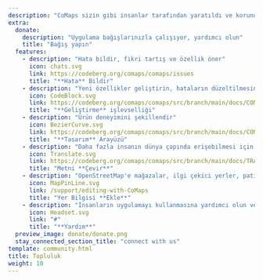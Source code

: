 ```yaml
---
description: "CoMaps sizin gibi insanlar tarafından yaratıldı ve korunuyor"
extra:
  donate:
    description: "Uygulama bağışlarınızla çalışıyor, yardımcı olun"
    title: "Bağış yapın"
  features:
    - description: "Hata bildir, fikri tartış ve özellik öner"
      icon: chats.svg
      link: https://codeberg.org/comaps/comaps/issues
      title: "**Hata** Bildir"
    - description: "Yeni özellikler geliştirin, hataların düzeltilmesine yardımcı olun ve kodu inceleyin"
      icon: CodeBlock.svg
      link: https://codeberg.org/comaps/comaps/src/branch/main/docs/CONTRIBUTING.md
      title: "**Geliştirme** işlevselliği"
    - description: "Ürün deneyimini şekillendir"
      icon: BezierCurve.svg
      link: https://codeberg.org/comaps/comaps/src/branch/main/docs/CONTRIBUTING.md
      title: "**Tasarım** Arayüzü"
    - description: "Daha fazla insanın dünya çapında erişebilmesi için çeviriler ekleyin"
      icon: Translate.svg
      link: https://codeberg.org/comaps/comaps/src/branch/main/docs/TRANSLATIONS.md
      title: "Metni **Çevir**"
    - description: "OpenStreetMap'e mağazalar, ilgi çekici yerler, patikalar ve toplu taşıma hakkında bilgi ekleyin"
      icon: MapPinLine.svg
      link: /support/editing-with-CoMaps
      title: "Yer Bilgisi **Ekle**"
    - description: "İnsanların uygulamayı kullanmasına yardımcı olun ve soruları yanıtlayın"
      icon: Headset.svg
      link: "#"
      title: "**Yardım**"
  preview_image: donate/donate.png
  stay_connected_section_title: "connect with us"
template: community.html
title: Topluluk
weight: 10
---
```

